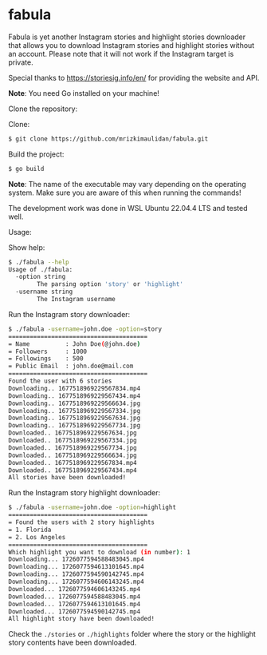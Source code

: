 # fabula

Fabula is yet another Instagram stories and highlight stories downloader that allows you to download Instagram stories and highlight stories without an account. Please note that it will not work if the Instagram target is private.

Special thanks to https://storiesig.info/en/ for providing the website and API.

**Note**: You need Go installed on your machine!

Clone the repository:

Clone:

```bash
$ git clone https://github.com/mrizkimaulidan/fabula.git
```

Build the project:

```bash
$ go build
```

**Note**: The name of the executable may vary depending on the operating system. Make sure you are aware of this when running the commands!

The development work was done in WSL Ubuntu 22.04.4 LTS and tested well.

Usage:

Show help:

```bash
$ ./fabula --help
Usage of ./fabula:
  -option string
        The parsing option 'story' or 'highlight'
  -username string
        The Instagram username
```

Run the Instagram story downloader:

```bash
$ ./fabula -username=john.doe -option=story
=======================================
= Name          : John Doe(@john.doe)
= Followers     : 1000
= Followings    : 500
= Public Email  : john.doe@mail.com
=======================================
Found the user with 6 stories
Downloading.. 1677518969229567834.mp4
Downloading.. 1677518969229567434.mp4
Downloading.. 1677518969229566634.jpg
Downloading.. 1677518969229567334.jpg
Downloading.. 1677518969229567634.jpg
Downloading.. 1677518969229567734.jpg
Downloaded.. 1677518969229567634.jpg
Downloaded.. 1677518969229567334.jpg
Downloaded.. 1677518969229567734.jpg
Downloaded.. 1677518969229566634.jpg
Downloaded.. 1677518969229567834.mp4
Downloaded.. 1677518969229567434.mp4
All stories have been downloaded!
```

Run the Instagram story highlight downloader:

```bash
$ ./fabula -username=john.doe -option=highlight
=======================================
= Found the users with 2 story highlights
= 1. Florida
= 2. Los Angeles
=======================================
Which highlight you want to download (in number): 1
Downloading... 1726077594588483045.mp4
Downloading... 1726077594613101645.mp4
Downloading... 1726077594590142745.mp4
Downloading... 1726077594606143245.mp4
Downloaded... 1726077594606143245.mp4
Downloaded... 1726077594588483045.mp4
Downloaded... 1726077594613101645.mp4
Downloaded... 1726077594590142745.mp4
All highlight story have been downloaded!
```

Check the `./stories` or `./highlights` folder where the story or the highlight story contents have been downloaded.
